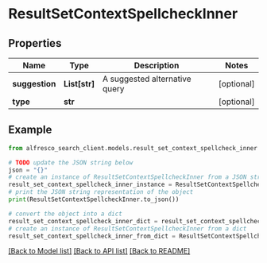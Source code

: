 # ResultSetContextSpellcheckInner


## Properties

Name | Type | Description | Notes
------------ | ------------- | ------------- | -------------
**suggestion** | **List[str]** | A suggested alternative query | [optional] 
**type** | **str** |  | [optional] 

## Example

```python
from alfresco_search_client.models.result_set_context_spellcheck_inner import ResultSetContextSpellcheckInner

# TODO update the JSON string below
json = "{}"
# create an instance of ResultSetContextSpellcheckInner from a JSON string
result_set_context_spellcheck_inner_instance = ResultSetContextSpellcheckInner.from_json(json)
# print the JSON string representation of the object
print(ResultSetContextSpellcheckInner.to_json())

# convert the object into a dict
result_set_context_spellcheck_inner_dict = result_set_context_spellcheck_inner_instance.to_dict()
# create an instance of ResultSetContextSpellcheckInner from a dict
result_set_context_spellcheck_inner_from_dict = ResultSetContextSpellcheckInner.from_dict(result_set_context_spellcheck_inner_dict)
```
[[Back to Model list]](../README.md#documentation-for-models) [[Back to API list]](../README.md#documentation-for-api-endpoints) [[Back to README]](../README.md)


